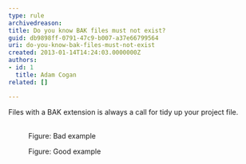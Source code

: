 ```yaml
---
type: rule
archivedreason: 
title: Do you know BAK files must not exist?
guid: db9898ff-0791-47c9-b007-a37e66799564
uri: do-you-know-bak-files-must-not-exist
created: 2013-01-14T14:24:03.0000000Z
authors:
- id: 1
  title: Adam Cogan
related: []

---
```



Files with a BAK extension is always a call for tidy up your project file.
<br><excerpt class='endintro'></excerpt><br>
<dl class="badImage">
            <dt><img src="/SoftwareDevelopment/RulesToBetterDotNETProjects/PublishingImages/bak-bad.jpg" alt="" /></dt>
            <dd>Figure&#58; Bad example</dd>
        </dl>
        <dl class="goodImage">
            <dt><img src="/SoftwareDevelopment/RulesToBetterDotNETProjects/PublishingImages/bak-good.jpg" alt="" /></dt>
            <dd>Figure&#58; Good example</dd>
        </dl>



